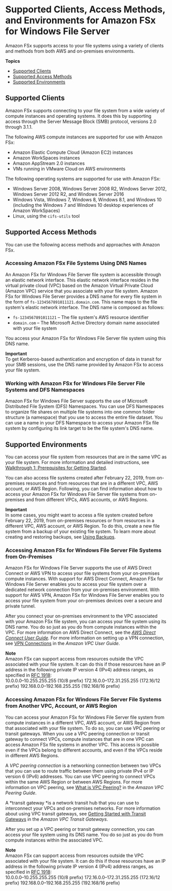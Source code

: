 # Supported Clients, Access Methods, and Environments for Amazon FSx for Windows File Server<a name="supported-fsx-clients"></a>

Amazon FSx supports access to your file systems using a variety of clients and methods from both AWS and on\-premises environments\.

**Topics**
+ [Supported Clients](#supported-clients-fsx)
+ [Supported Access Methods](#access-methods)
+ [Supported Environments](#access-environments)

## Supported Clients<a name="supported-clients-fsx"></a>

Amazon FSx supports connecting to your file system from a wide variety of compute instances and operating systems\. It does this by supporting access through the Server Message Block \(SMB\) protocol, versions 2\.0 through 3\.1\.1\. 

The following AWS compute instances are supported for use with Amazon FSx:
+ Amazon Elastic Compute Cloud \(Amazon EC2\) instances
+ Amazon WorkSpaces instances
+ Amazon AppStream 2\.0 instances
+ VMs running in VMware Cloud on AWS environments

The following operating systems are supported for use with Amazon FSx:
+ Windows Server 2008, Windows Server 2008 R2, Windows Server 2012, Windows Server 2012 R2, and Windows Server 2016
+ Windows Vista, Windows 7, Windows 8, Windows 8\.1, and Windows 10 \(including the Windows 7 and Windows 10 desktop experiences of Amazon WorkSpaces\)
+ Linux, using the `cifs-utils` tool

## Supported Access Methods<a name="access-methods"></a>

You can use the following access methods and approaches with Amazon FSx\.

### Accessing Amazon FSx File Systems Using DNS Names<a name="dns-name"></a>

An Amazon FSx for Windows File Server file system is accessible through an elastic network interface\. This elastic network interface resides in the virtual private cloud \(VPC\) based on the Amazon Virtual Private Cloud \(Amazon VPC\) service that you associate with your file system\. Amazon FSx for Windows File Server provides a DNS name for every file system in the form of `fs-1234567891011121.domain.com`\. This name maps to the file system's elastic network interface\. The DNS name is composed as follows:
+ `fs-1234567891011121` – The file system's AWS resource identifier
+ `domain.com` – The Microsoft Active Directory domain name associated with your file system 

You access your Amazon FSx for Windows File Server file system using this DNS name\.

**Important**  
To get Kerberos\-based authentication and encryption of data in transit for your SMB sessions, use the DNS name provided by Amazon FSx to access your file system\. 

### Working with Amazon FSx for Windows File Server File Systems and DFS Namespaces<a name="dfs-namespace"></a>

Amazon FSx for Windows File Server supports the use of Microsoft Distributed File System \(DFS\) Namespaces\. You can use DFS Namespaces to organize file shares on multiple file systems into one common folder structure \(a namespace\) that you use to access the entire file dataset\. You can use a name in your DFS Namespace to access your Amazon FSx file system by configuring its link target to be the file system's DNS name\.

## Supported Environments<a name="access-environments"></a>

You can access your file system from resources that are in the same VPC as your file system\. For more information and detailed instructions, see [Walkthrough 1: Prerequisites for Getting Started](walkthrough01-prereqs.md)\.

You can also access file systems created after February 22, 2019, from on\-premises resources and from resources that are in a different VPC, AWS account, or AWS Region\. Following, you can find information about how to access your Amazon FSx for Windows File Server file systems from on\-premises and from different VPCs, AWS accounts, or AWS Regions\.

**Important**  
In some cases, you might want to access a file system created before February 22, 2019, from on\-premises resources or from resources in a different VPC, AWS account, or AWS Region\. To do this, create a new file system from a backup of your existing file system\. To learn more about creating and restoring backups, see [Using Backups](using-backups.md)\. 

### Accessing Amazon FSx for Windows File Server File Systems from On\-Premises<a name="on-premise-access"></a>

Amazon FSx for Windows File Server supports the use of AWS Direct Connect or AWS VPN to access your file systems from your on\-premises compute instances\. With support for AWS Direct Connect, Amazon FSx for Windows File Server enables you to access your file system over a dedicated network connection from your on\-premises environment\. With support for AWS VPN, Amazon FSx for Windows File Server enables you to access your file system from your on\-premises devices over a secure and private tunnel\.

After you connect your on\-premises environment to the VPC associated with your Amazon FSx file system, you can access your file system using its DNS name\. You do so just as you do from compute instances within the VPC\. For more information on AWS Direct Connect, see the *[AWS Direct Connect User Guide](https://docs.aws.amazon.com/directconnect/latest/UserGuide/)\.* For more information on setting up a VPN connection, see [VPN Connections](https://docs.aws.amazon.com/vpc/latest/userguide/vpn-connections.html) in the *Amazon VPC User Guide*\. 

**Note**  
Amazon FSx can support access from resources outside the VPC associated with your file system\. It can do this if those resources have an IP address in the following private IP version 4 \(IPv4\) address ranges, as specified in [RFC 1918](http://www.faqs.org/rfcs/rfc1918.html):  
10\.0\.0\.0–10\.255\.255\.255 \(10/8 prefix\)
172\.16\.0\.0–172\.31\.255\.255 \(172\.16/12 prefix\)
192\.168\.0\.0–192\.168\.255\.255 \(192\.168/16 prefix\)

### Accessing Amazon FSx for Windows File Server File Systems from Another VPC, Account, or AWS Region<a name="different-vpc-account-access"></a>

You can access your Amazon FSx for Windows File Server file system from compute instances in a different VPC, AWS account, or AWS Region from that associated with your file system\. To do so, you can use VPC peering or transit gateways\. When you use a VPC peering connection or transit gateway to connect VPCs, compute instances that are in one VPC can access Amazon FSx file systems in another VPC\. This access is possible even if the VPCs belong to different accounts, and even if the VPCs reside in different AWS Regions\. 

A *VPC peering connection* is a networking connection between two VPCs that you can use to route traffic between them using private IPv4 or IP version 6 \(IPv6\) addresses\. You can use VPC peering to connect VPCs within the same AWS Region or between AWS Regions\. For more information on VPC peering, see [What is VPC Peering?](https://docs.aws.amazon.com/vpc/latest/peering/Welcome.html) in the *Amazon VPC Peering Guide*\.

A *transit gateway *is a network transit hub that you can use to interconnect your VPCs and on\-premises networks\. For more information about using VPC transit gateways, see [Getting Started with Transit Gateways](https://docs.aws.amazon.com/vpc/latest/tgw/tgw-getting-started.html) in the *Amazon VPC Transit Gateways*\.

After you set up a VPC peering or transit gateway connection, you can access your file system using its DNS name\. You do so just as you do from compute instances within the associated VPC\.

**Note**  
Amazon FSx can support access from resources outside the VPC associated with your file system\. It can do this if those resources have an IP address in the following private IP version 4 \(IPv4\) address ranges, as specified in [RFC 1918](http://www.faqs.org/rfcs/rfc1918.html):  
10\.0\.0\.0–10\.255\.255\.255 \(10/8 prefix\)
172\.16\.0\.0–172\.31\.255\.255 \(172\.16/12 prefix\)
192\.168\.0\.0–192\.168\.255\.255 \(192\.168/16 prefix\)
